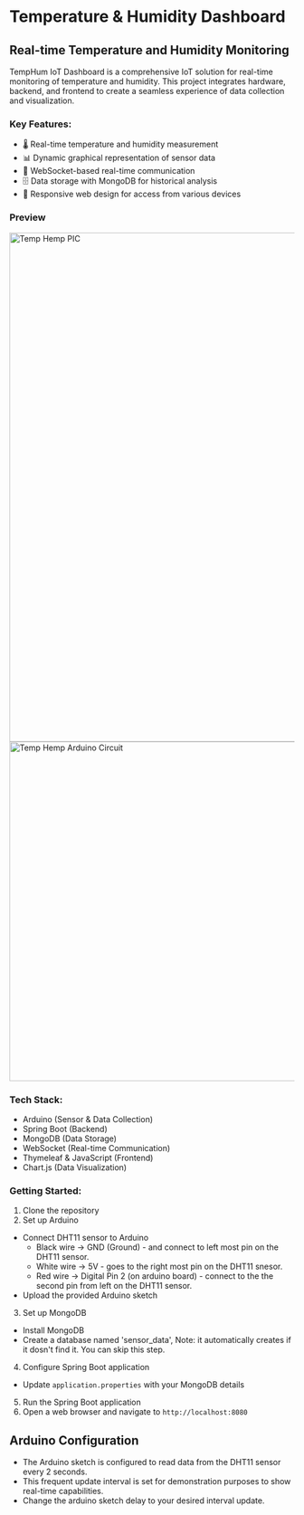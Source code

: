 # Temperature & Humidity Dashboard

## Real-time Temperature and Humidity Monitoring

TempHum IoT Dashboard is a comprehensive IoT solution for real-time monitoring of temperature and humidity. This project integrates hardware, backend, and frontend to create a seamless experience of data collection and visualization.

### Key Features:
- 🌡️ Real-time temperature and humidity measurement
- 📊 Dynamic graphical representation of sensor data
- 📡 WebSocket-based real-time communication
- 🗄️ Data storage with MongoDB for historical analysis
- 📱 Responsive web design for access from various devices

### Preview
<img src="https://github.com/user-attachments/assets/49ab53e2-44a0-41da-930b-1ce42781f0b6" alt="Temp Hemp PIC" width="900">

<img src="https://github.com/user-attachments/assets/939f757a-eff6-441e-9d92-dfce79f5a06c" alt="Temp Hemp Arduino Circuit" width="600" height="600">


### Tech Stack:
- Arduino (Sensor & Data Collection)
- Spring Boot (Backend)
- MongoDB (Data Storage)
- WebSocket (Real-time Communication)
- Thymeleaf & JavaScript (Frontend)
- Chart.js (Data Visualization)

### Getting Started:
1. Clone the repository
2. Set up Arduino
- Connect DHT11 sensor to Arduino
     - Black wire -> GND (Ground) - and connect to left most pin on the DHT11 sensor.
     - White wire -> 5V - goes to the right most pin on the DHT11 snesor.
     - Red wire -> Digital Pin 2 (on arduino board) - connect to the the second pin from left on the DHT11 sensor. 
- Upload the provided Arduino sketch
3. Set up MongoDB
- Install MongoDB
- Create a database named 'sensor_data', Note: it automatically creates if it dosn't find it. You can skip this step.
4. Configure Spring Boot application
- Update `application.properties` with your MongoDB details
5. Run the Spring Boot application
6. Open a web browser and navigate to `http://localhost:8080`

## Arduino Configuration

- The Arduino sketch is configured to read data from the DHT11 sensor every 2 seconds.
- This frequent update interval is set for demonstration purposes to show real-time capabilities.
- Change the arduino sketch delay to your desired interval update.
